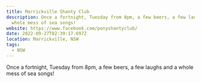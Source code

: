 ```yaml
---
title: Marrickville Shanty Club
description: Once a fortnight, Tuesday from 8pm, a few beers, a few laughs and a
  whole mess of sea songs!
website: https://www.facebook.com/ponyshantyclub/
date: 2022-09-27T02:39:17.697Z
location: Marrickville, NSW
tags:
  - NSW
---
```

Once a fortnight, Tuesday from 8pm, a few beers, a few laughs and a whole mess of sea songs!